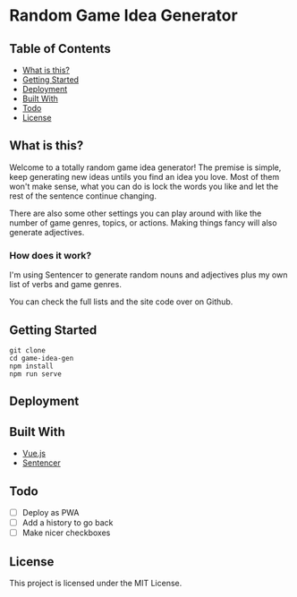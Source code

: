# Random Game Idea Generator

## Table of Contents

* [What is this?](#what-is-this)
* [Getting Started](#getting-started)
* [Deployment](#deployment)
* [Built With](#built-with)
* [Todo](#todo)
* [License](#license)

## What is this?

Welcome to a totally random game idea generator!
The premise is simple, keep generating new ideas untils you find an idea you love. Most of them won't make sense, what you can do is lock the words you like and let the rest of the sentence continue changing.

There are also some other settings you can play around with like the number of game genres, topics, or actions. Making things fancy will also generate adjectives.

### How does it work?

I'm using Sentencer to generate random nouns and adjectives plus my own list of verbs and game genres.

You can check the full lists and the site code over on Github.

## Getting Started

```
git clone
cd game-idea-gen
npm install
npm run serve
```

## Deployment

## Built With

* [Vue.js](https://vuejs.org)
* [Sentencer](http://kylestetz.github.io/Sentencer/)

## Todo

* [ ] Deploy as PWA
* [ ] Add a history to go back
* [ ] Make nicer checkboxes

## License

This project is licensed under the MIT License.
